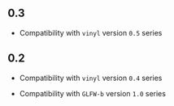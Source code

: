 0.3
---

* Compatibility with `vinyl` version `0.5` series

0.2
---

* Compatibility with `vinyl` version `0.4` series

* Compatibility with `GLFW-b` version `1.0` series
